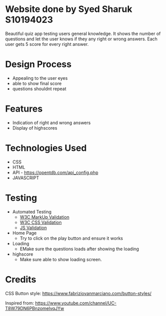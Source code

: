  # Website done by Syed Sharuk S10194023

Beautiful quiz app testing users general knowledge. It shows the number of questions and let the user knows if they any right or wrong answers. Each user gets 5 score for every right answer.

# Design Process
- Appealing to the user eyes
- able to show final score
- questions shouldnt repeat

# Features

- Indication of right and wrong answers
- Display of highscores

# Technologies Used
- CSS
- HTML
- API - https://opentdb.com/api_config.php
- JAVASCRIPT

# Testing
- Automated Testing
    - [W3C MarkUp Validation](https://validator.w3.org)
    - [W3C CSS Validation](https://jigsaw.w3.org/css-validator/)
    - [JS Validation](https://jshint.com/)
- Home Page
    - Try to click on the play button and ensure it works
- Loading 
    - EMake sure the questions loads after showing the loading
- highscore
    - Make sure able to show loading screen.


# Credits

CSS Button style:
https://www.fabriziovanmarciano.com/button-styles/

Inspired from:
https://www.youtube.com/channel/UC-T8W79DN6PBnzomelvqJYw
